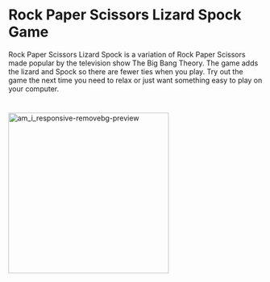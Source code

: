 # Rock Paper Scissors Lizard Spock Game

Rock Paper Scissors Lizard Spock is a variation of Rock Paper Scissors made popular by the television show The Big Bang Theory. The game adds the lizard and Spock so there are fewer ties when you play. Try out the game the next time you need to relax or just want something easy to play on your computer. 
#
<img width="318" alt="am_i_responsive-removebg-preview" src="https://user-images.githubusercontent.com/116040510/226099085-475e9335-64eb-434e-b341-33bdb168b5e6.png">
